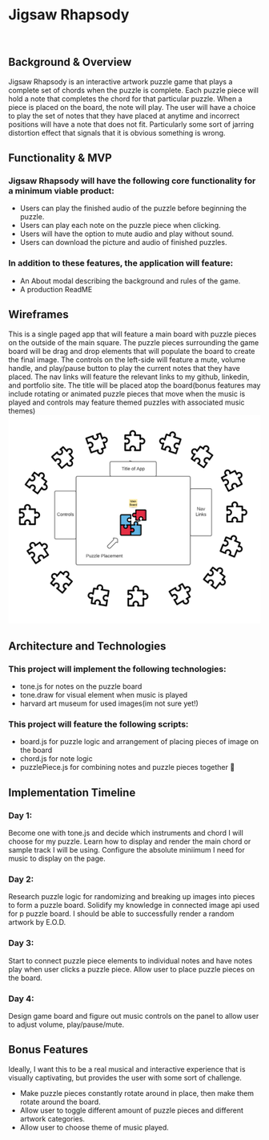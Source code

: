 <body>
  <h1>Jigsaw Rhapsody</h1>

  <br/>

  <h2>Background & Overview</h2>
  <p> 
    Jigsaw Rhapsody is an interactive artwork puzzle game that plays a complete set of chords when the puzzle is complete. Each puzzle piece will hold a note that completes the chord for that particular puzzle. When a piece is placed on the board, the note will play. The user will have a choice to play the set of notes that they have placed at anytime and incorrect positions will have a note that does not fit. Particularly some sort of jarring distortion effect that signals that it is obvious something is wrong.
  </p>
  
  <h2>Functionality & MVP</h2>
  <p>
    <h3>Jigsaw Rhapsody will have the following core functionality for a minimum viable product:</h3>
    <ul>
      <li> Users can play the finished audio of the puzzle before beginning the puzzle.</li>
      <li> Users can play each note on the puzzle piece when clicking.</li>
      <li> Users will have the option to mute audio and play without sound.</li>
      <li> Users can download the picture and audio of finished puzzles.</li>
     </ul>
  </p>
  
  <p>
    <h3>In addition to these features, the application will feature:</h3>
    <ul>
      <li> An About modal describing the background and rules of the game. </li>
      <li> A production ReadME </li>
    </ul>
   </p>
  
  <h2>Wireframes</h2>
  <p>
    This is a single paged app that will feature a main board with puzzle pieces on the outside of the main square. The puzzle pieces surrounding the game board will be drag and drop elements that will populate the board to create the final image. The controls on the left-side will feature a mute, volume handle, and play/pause button to play the current notes that they have placed. The nav links will feature the relevant links to my github, linkedin, and portfolio site. The title will be placed atop the board(bonus features may include rotating or animated puzzle pieces that move when the music is played and controls may feature themed puzzles with associated music themes)
  <br/>
    <img src="src/images/jigsaw_rhapsody_wireframe.png" width="700px">
  </p>
  
  <h2>Architecture and Technologies</h2>
  
  <p>
    <h3> This project will implement the following technologies:</h3>
      <ul>
        <li>tone.js for notes on the puzzle board</li>
        <li>tone.draw for visual element when music is played </li>
        <li>harvard art museum for used images(im not sure yet!)</li>
      </ul>
      <h3> This project will feature the following scripts:</h3>
      <ul>
        <li>board.js for puzzle logic and arrangement of placing pieces of image on the board</li>
        <li>chord.js for note logic </li>
        <li>puzzlePiece.js for combining notes and puzzle pieces together 🤯</li>
      </ul>
  </p>
  
  <h2>Implementation Timeline</h2>
    <h3> Day 1: </h3>
      <p>
        Become one with tone.js and decide which instruments and chord I will choose for my puzzle. Learn how to display and render the main chord or sample track I          will be using. Configure the absolute miniimum I need for music to display on the page.
       </p>
    <h3> Day 2: </h3>
      <p> Research puzzle logic for randomizing and breaking up images into pieces to form a puzzle board. Solidify my knowledge in connected image api used for p          puzzle board. I should be able to successfully render a random artwork by E.O.D.
      </p>
     <h3> Day 3: </h3>
     <p> Start to connect puzzle piece elements to individual notes and have notes play when user clicks a puzzle piece. Allow user to place puzzle pieces on the           board.</p>
     <h3> Day 4: </h3>
     <p> Design game board and figure out music controls on the panel to allow user to adjust volume, play/pause/mute.  </p>
     
  <h2> Bonus Features </h2>
    Ideally, I want this to be a real musical and interactive experience that is visually captivating, but provides the user with some sort of challenge. 
    <p>
      <ul>
        <li>Make puzzle pieces constantly rotate around in place, then make them rotate around the board. </li>
        <li>Allow user to toggle different amount of puzzle pieces and different artwork categories.</li>
        <li>Allow user to choose theme of music played.</li>
      </ul>
    </p>
</body>
